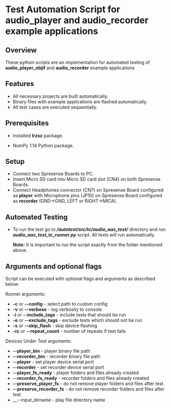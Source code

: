 # Test Automation Script for audio_player and audio_recorder example applications

## Overview

These python scripts are an implementation for automated testing of __audio_player_objif__ and
__audio_recorder__ example applications

## Features

- All necessary projects are built automatically.
- Binary files with example applications are flashed automatically.
- All test cases are executed sequentially.

## Prerequisites

- Installed __lrzsz__ package.

- NumPy 1.14 Python package.

## Setup

- Connect two Spresense Boards to PC.
- Insert Micro SD card into Micro SD card slot (CN4) on both Spresense Boards.
- Connect Headphones connector (CN7) on Spresense Board configured as __player__ with Microphone
pins (JP10) on Spresense Board configured as __recorder__ (GND->GND, LEFT or RIGHT->MICA).

## Automated Testing

- To run the test go to __*/autotest/src/tc/audio_aac_test/*__ directory and run
  __*audio_aac_test_tc_runner.py*__ script. All tests will run automatically.

    __Note:__ It is important to run the script exactly from the folder mentioned above.

## Arguments and optional flags

Script can be executed with optional flags and arguments as described below:

Runner arguments:

- __-c__ or __--config__ - select path to custom config
- __-v__ or __--verbose__ - log verbosity to console
- __-i__ or __--include_tags__ - include tests that should be run
- __-e__ or __--exclude_tags__ - exclude tests which should not be run
- __-s__ or __--skip_flash__ - skip device flashing
- __-rc__ or __--repeat_count__ - number of repeats if test fails

Devices Under Test arguments:

- __--player_bin__ - player binary file path
- __--recorder_bin__ - recorder binary file path
- __--player__ - set player device serial port
- __--recorder__ - set recorder device serial port
- __--player_fs_ready__ - player folders and files already created
- __--recorder_fs_ready__ - recorder folders and files already created
- __--preserve_player_fs__ - do not remove player folders and files after test
- __--preserve_recorder_fs__ - do not remove recorder folders and files after test
- __--input_dirname - play file directory name
